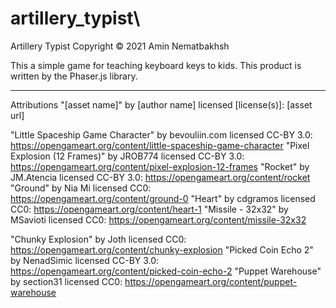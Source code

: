 # artillery_typist\

Artillery Typist Copyright © 2021 Amin Nematbakhsh

This a simple game for teaching keyboard keys to kids.
This product is written by the Phaser.js library.

---
Attributions
"[asset name]" by [author name] licensed [license(s)]: [asset url]

"Little Spaceship Game Character" by bevouliin.com licensed CC-BY 3.0: https://opengameart.org/content/little-spaceship-game-character
"Pixel Explosion (12 Frames)" by JROB774 licensed CC-BY 3.0: https://opengameart.org/content/pixel-explosion-12-frames
"Rocket" by JM.Atencia licensed CC-BY 3.0: https://opengameart.org/content/rocket
"Ground" by Nia Mi licensed CC0: https://opengameart.org/content/ground-0
"Heart" by cdgramos licensed CC0: https://opengameart.org/content/heart-1
"Missile - 32x32" by MSavioti licensed CC0: https://opengameart.org/content/missile-32x32

"Chunky Explosion" by Joth licensed CC0: https://opengameart.org/content/chunky-explosion
"Picked Coin Echo 2" by NenadSimic licensed CC-BY 3.0: https://opengameart.org/content/picked-coin-echo-2
"Puppet Warehouse" by section31 licensed CC0: https://opengameart.org/content/puppet-warehouse
